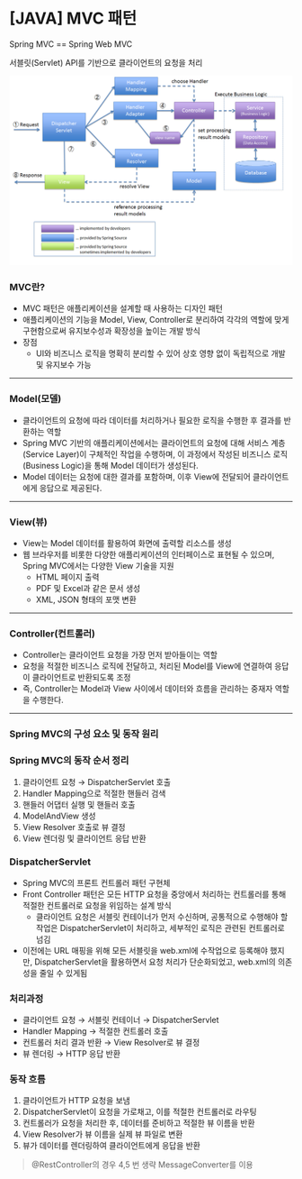 # [JAVA] MVC 패턴

Spring MVC == Spring Web MVC

서블릿(Servlet) API를 기반으로 클라이언트의 요청을 처리

![image.png](images/mvc-image.png)

### MVC란?

- MVC 패턴은 애플리케이션을 설계할 때 사용하는 디자인 패턴
- 애플리케이션의 기능을 Model, View, Controller로 분리하여 각각의 역할에 맞게 구현함으로써 유지보수성과 확장성을 높이는 개발 방식
- 장점
    - UI와 비즈니스 로직을 명확히 분리할 수 있어 상호 영향 없이 독립적으로 개발 및 유지보수 가능

---

### **Model(모델)**

- 클라이언트의 요청에 따라 데이터를 처리하거나 필요한 로직을 수행한 후 결과를 반환하는 역할
- Spring MVC 기반의 애플리케이션에서는 클라이언트의 요청에 대해 서비스 계층(Service Layer)이 구체적인 작업을 수행하며, 이 과정에서 작성된 비즈니스 로직(Business Logic)을 통해 Model 데이터가 생성된다.
- Model 데이터는 요청에 대한 결과를 포함하며, 이후 View에 전달되어 클라이언트에게 응답으로 제공된다.

---

### **View(뷰)**

- View는 Model 데이터를 활용하여 화면에 출력할 리소스를 생성
- 웹 브라우저를 비롯한 다양한 애플리케이션의 인터페이스로 표현될 수 있으며, Spring MVC에서는 다양한 View 기술을 지원
    - HTML 페이지 출력
    - PDF 및 Excel과 같은 문서 생성
    - XML, JSON 형태의 포맷 변환

---

### **Controller(컨트롤러)**

- Controller는 클라이언트 요청을 가장 먼저 받아들이는 역할
- 요청을 적절한 비즈니스 로직에 전달하고, 처리된 Model를 View에 연결하여 응답이 클라이언트로 반환되도록 조정
- 즉, Controller는 Model과 View 사이에서 데이터와 흐름을 관리하는 중재자 역할을 수행한다.

---

### **Spring MVC의 구성 요소 및 동작 원리**

### **Spring MVC의 동작 순서 정리**

1. 클라이언트 요청 → DispatcherServlet 호출
2. Handler Mapping으로 적절한 핸들러 검색
3. 핸들러 어댑터 실행 및 핸들러 호출
4. ModelAndView 생성
5. View Resolver 호출로 뷰 결정
6. View 렌더링 및 클라이언트 응답 반환

### DispatcherServlet

- Spring MVC의 프론트 컨트롤러 패턴 구현체
- Front Controller 패턴은 모든 HTTP 요청을 중앙에서 처리하는 컨트롤러를 통해 적절한 컨트롤러로 요청을 위임하는 설계 방식
    - 클라이언트 요청은 서블릿 컨테이너가 먼저 수신하며, 공통적으로 수행해야 할 작업은 DispatcherServlet이 처리하고, 세부적인 로직은 관련된 컨트롤러로 넘김
- 이전에는 URL 매핑을 위해 모든 서블릿을 web.xml에 수작업으로 등록해야 했지만, DispatcherServlet을 활용하면서 요청 처리가 단순화되었고, web.xml의 의존성을 줄일 수 있게됨

### 처리과정

- 클라이언트 요청 → 서블릿 컨테이너 → DispatcherServlet
- Handler Mapping → 적절한 컨트롤러 호출
- 컨트롤러 처리 결과 반환 → View Resolver로 뷰 결정
- 뷰 렌더링 → HTTP 응답 반환

### **동작 흐름**

1. 클라이언트가 HTTP 요청을 보냄
2. DispatcherServlet이 요청을 가로채고, 이를 적절한 컨트롤러로 라우팅
3. 컨트롤러가 요청을 처리한 후, 데이터를 준비하고 적절한 뷰 이름을 반환
4. View Resolver가 뷰 이름을 실제 뷰 파일로 변환
5. 뷰가 데이터를 렌더링하여 클라이언트에게 응답을 반환

> @RestController의 경우 4,5 번 생략
MessageConverter를 이용
>